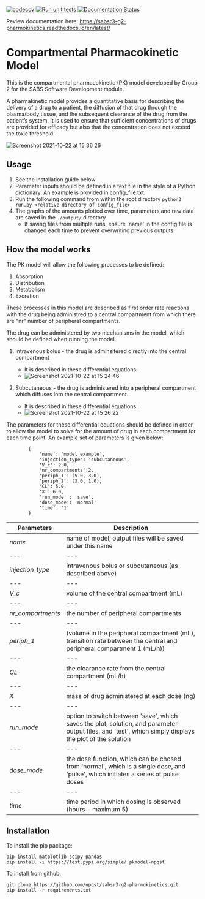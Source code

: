 [![codecov](https://codecov.io/gh/npqst/sabsr3-g2-pharmokinetics/branch/master/graph/badge.svg?token=SBIT61YATN)](https://codecov.io/gh/npqst/sabsr3-g2-pharmokinetics)
[![Run unit tests](https://github.com/npqst/sabsr3-g2-pharmokinetics/actions/workflows/workflow_with_lint.yml/badge.svg)](https://github.com/npqst/sabsr3-g2-pharmokinetics/actions/workflows/workflow_with_lint.yml)
[![Documentation Status](https://readthedocs.org/projects/sabsr3-g2-pharmokinetics/badge/?version=latest)](https://sabsr3-g2-pharmokinetics.readthedocs.io/en/latest/?badge=latest)

Review documentation here: https://sabsr3-g2-pharmokinetics.readthedocs.io/en/latest/

# Compartmental Pharmacokinetic Model

This is the compartmental pharmacokinetic (PK) model developed by Group 2 for the SABS Software Development module. 

A pharmakinetic model provides a quantitative basis for describing the delivery of a drug to a patient, the diffusion of that drug through the plasma/body tissue, and the subsequent clearance of the drug from the patient’s system. It is used to ensure that sufficient concentrations of drugs are provided for efficacy but also that the concentration does not exceed the toxic threshold.

![Screenshot 2021-10-22 at 15 36 26](https://user-images.githubusercontent.com/77674238/138473168-71fa2dae-bf8b-427c-bc7a-641ccd9592df.png)

## Usage
1. See the installation guide below
2. Parameter inputs should be defined in a text file in the style of a Python dictionary. An example is provided in config_file.txt.
3. Run the following command from within the root directory
    `python3 run.py <relative directory of config_file>`
4. The graphs of the amounts plotted over time, parameters and raw data are saved in the `./output/` directory   
    - If saving files from multiple runs, ensure 'name' in the config file is changed each time to prevent overwriting previous outputs.

## How the model works 

The PK model will allow the following processes to be defined:
1. Absorption
2. Distribution
3. Metabolism
4. Excretion

These processes in this model are described as first order rate reactions with the drug being administred to a central compartment from which there are "nr" number of peripheral compartments. 

The drug can be administered by two mechanisms in the model, which should be defined when running the model.
1. Intravenous bolus - the drug is adminsitered directly into the central compartment 
    - It is described in these differential equations:
    - ![Screenshot 2021-10-22 at 15 24 46](https://user-images.githubusercontent.com/77674238/138471144-b4e06fc4-b269-42c7-bf01-58d900bd3395.png)


2. Subcutaneous - the drug is administered into a peripheral compartment which diffuses into the central compartment.
    - It is described in these differential equations:
    - ![Screenshot 2021-10-22 at 15 26 22](https://user-images.githubusercontent.com/77674238/138471461-607f5336-92e0-4546-96aa-3a2354f6494c.png)


The parameters for these differential equations should be defined in order to allow the model to solve for the amount of drug in each compartment for each time point. An example set of parameters is given below:

            {
                'name': 'model_example',
                'injection_type': 'subcutaneous',
                'V_c': 2.0,
                'nr_compartments':2,
                'periph_1': (5.0, 3.0),
                'periph_2': (3.0, 1.0),
                'CL': 5.0,
                'X': 6.0,
                'run_mode' : 'save',
                'dose_mode': 'normal'
                'time': '1'
            }


 Parameters  |  Description 
--- | ---
*name* | name of model; output files will be saved under this name
--- | ---
*injection_type* | intravenous bolus or subcutaneous (as described above)
--- | ---
*V_c* | volume of the central compartment (mL)
--- | ---
*nr_compartments* | the number of peripheral compartments
--- | ---
*periph_1* | (volume in the peripheral compartment (mL), transition rate between the central and peripheral compartment 1 (mL/h))
--- | ---
*CL* | the clearance rate from the central compartment (mL/h)
--- | ---
*X* | mass of drug administered at each dose (ng)
--- | ---
*run_mode* | option to switch between 'save', which saves the plot, solution, and parameter output files, and 'test', which simply displays the plot of the solution
--- | ---
*dose_mode* | the dose function, which can be chosed from 'normal', which is a single dose, and 'pulse', which initiates a series of pulse doses
--- | ---
*time* | time period in which dosing is observed (hours - maximum 5)


## Installation

To install the pip package: 
```
pip install matplotlib scipy pandas
pip install -i https://test.pypi.org/simple/ pkmodel-npqst
```

To install from github: 
```
git clone https://github.com/npqst/sabsr3-g2-pharmokinetics.git
pip install -r requirements.txt
```



